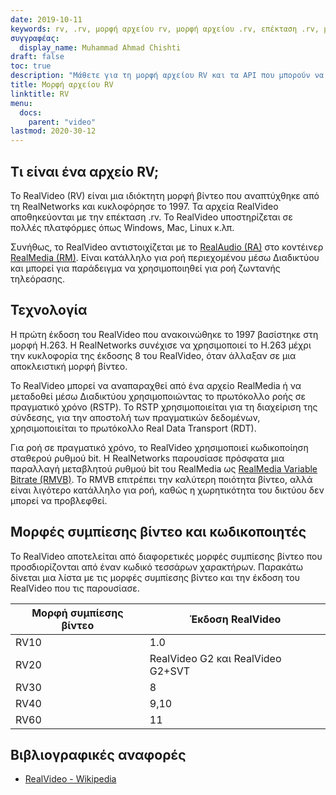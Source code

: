 ```yaml
---
date: 2019-10-11
keywords: rv, .rv, μορφή αρχείου rv, μορφή αρχείου .rv, επέκταση .rv, μορφή βίντεο rv, μορφή αρχείου RealVideo
συγγραφέας:
  display_name: Muhammad Ahmad Chishti
draft: false
toc: true
description: "Μάθετε για τη μορφή αρχείου RV και τα API που μπορούν να δημιουργήσουν και να ανοίξουν αρχεία RV."
title: Μορφή αρχείου RV
linktitle: RV
menu:
  docs:
    parent: "video"
lastmod: 2020-30-12
---
```


## Τι είναι ένα αρχείο RV; ##

Το RealVideo (RV) είναι μια ιδιόκτητη μορφή βίντεο που αναπτύχθηκε από τη RealNetworks και κυκλοφόρησε το 1997. Τα αρχεία RealVideo αποθηκεύονται με την επέκταση .rv. Το RealVideo υποστηρίζεται σε πολλές πλατφόρμες όπως Windows, Mac, Linux κ.λπ.

Συνήθως, το RealVideo αντιστοιχίζεται με το [RealAudio (RA)](/el/audio/ra/) στο κοντέινερ [RealMedia (RM)](/el/video/rm/). Είναι κατάλληλο για ροή περιεχομένου μέσω Διαδικτύου και μπορεί για παράδειγμα να χρησιμοποιηθεί για ροή ζωντανής τηλεόρασης.

## Τεχνολογία ##

Η πρώτη έκδοση του RealVideo που ανακοινώθηκε το 1997 βασίστηκε στη μορφή H.263. Η RealNetworks συνέχισε να χρησιμοποιεί το H.263 μέχρι την κυκλοφορία της έκδοσης 8 του RealVideo, όταν άλλαξαν σε μια αποκλειστική μορφή βίντεο.

Το RealVideo μπορεί να αναπαραχθεί από ένα αρχείο RealMedia ή να μεταδοθεί μέσω Διαδικτύου χρησιμοποιώντας το πρωτόκολλο ροής σε πραγματικό χρόνο (RSTP). Το RSTP χρησιμοποιείται για τη διαχείριση της σύνδεσης, για την αποστολή των πραγματικών δεδομένων, χρησιμοποιείται το πρωτόκολλο Real Data Transport (RDT).

Για ροή σε πραγματικό χρόνο, το RealVideo χρησιμοποιεί κωδικοποίηση σταθερού ρυθμού bit. Η RealNetworks παρουσίασε πρόσφατα μια παραλλαγή μεταβλητού ρυθμού bit του RealMedia ως [RealMedia Variable Bitrate (RMVB)](/el/video/rmvb/). Το RMVB επιτρέπει την καλύτερη ποιότητα βίντεο, αλλά είναι λιγότερο κατάλληλο για ροή, καθώς η χωρητικότητα του δικτύου δεν μπορεί να προβλεφθεί.

## Μορφές συμπίεσης βίντεο και κωδικοποιητές ##

Το RealVideo αποτελείται από διαφορετικές μορφές συμπίεσης βίντεο που προσδιορίζονται από έναν κωδικό τεσσάρων χαρακτήρων. Παρακάτω δίνεται μια λίστα με τις μορφές συμπίεσης βίντεο και την έκδοση του RealVideo που τις παρουσίασε.

|Μορφή συμπίεσης βίντεο|Έκδοση RealVideo|
|---|---|
|RV10|1.0|
|RV20|RealVideo G2 και RealVideo G2+SVT|
|RV30|8|
|RV40|9,10|
|RV60|11|

## Βιβλιογραφικές αναφορές ##

- [RealVideo - Wikipedia](https://en.wikipedia.org/wiki/RealVideo)

